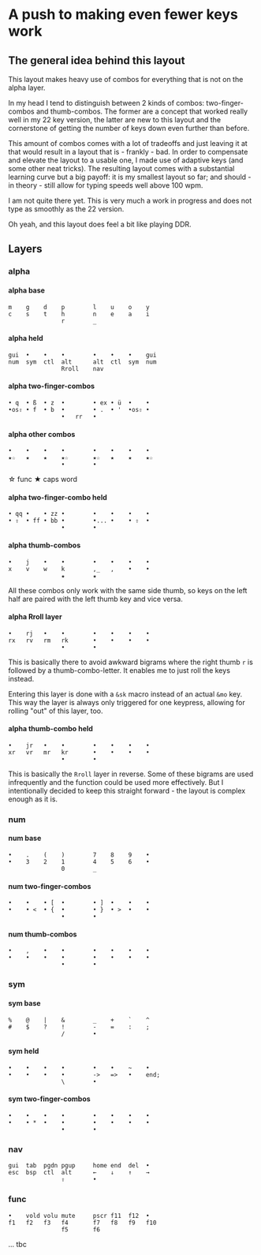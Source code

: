 # A push to making even fewer keys work
## The general idea behind this layout
This layout makes heavy use of combos for everything that is not on the alpha layer.

In my head I tend to distinguish between 2 kinds of combos: two-finger-combos and thumb-combos. The former are a concept that worked really well in my 22 key version, the latter are new to this layout and the cornerstone of getting the number of keys down even further than before.

This amount of combos comes with a lot of tradeoffs and just leaving it at that would result in a layout that is - frankly - bad. In order to compensate and elevate the layout to a usable one, I made use of adaptive keys (and some other neat tricks). The resulting layout comes with a substantial learning curve but a big payoff: it is my smallest layout so far; and should - in theory - still allow for typing speeds well above 100 wpm.

I am not quite there yet. This is very much a work in progress and does not type as smoothly as the 22 version.

Oh yeah, and this layout does feel a bit like playing DDR. 

## Layers
### alpha
#### alpha base
```
m    g    d    p        l    u    o    y
c    s    t    h        n    e    a    i
               r        _
```

#### alpha held
```
gui  •    •    •        •    •    •    gui
num  sym  ctl  alt      alt  ctl  sym  num
               Rroll    nav
```

#### alpha two-finger-combos
```
• q  • ß  • z  •        • ex • ü  •    •
•os⇧ • f  • b  •        • .  • '  •os⇧ •
               •   rr   •
```

#### alpha other combos
```
•    •    •    •        •    •    •    •
★☆   ★    ★    ★☆       ★☆   ★    ★    ★☆
               •        •
```
☆ func
★ caps word

#### alpha two-finger-combo held
```
• qq •    • zz •        •    •    •    •
• ⇧  • ff • bb •        •... •    • ⇧  •
               •        •
```

#### alpha thumb-combos
```
•    j    •    •        •    •    •    • 
x    v    w    k        ,_   ,    •    •
               ★        ★
```
All these combos only work with the same side thumb, so keys on the left half are paired with the left thumb key and vice versa.

#### alpha Rroll layer
```
•    rj   •    •        •    •    •    •
rx   rv   rm   rk       •    •    •    •
               •        •
```
This is basically there to avoid awkward bigrams where the right thumb `r` is followed by a thumb-combo-letter. It enables me to just roll the keys instead.

Entering this layer is done with a `&sk` macro instead of an actual `&mo` key. This way the layer is always only triggered for one keypress, allowing for rolling "out" of this layer, too.

#### alpha thumb-combo held
```
•    jr   •    •        •    •    •    •
xr   vr   mr   kr       •    •    •    •
               •        •
```
This is basically the `Rroll` layer in reverse. Some of these bigrams are used infrequently and the function could be used more effectively. But I intentionally decided to keep this straight forward - the layout is complex enough as it is.

### num
#### num base
```
•    .    (    )        7    8    9    •
•    3    2    1        4    5    6    •
               0        _
```
#### num two-finger-combos
```
•    •    • [  •        • ]  •    •    •
•    • <  • {  •        • }  • >  •    •
               •        •
```

#### num thumb-combos
```
•    ,    •    •        •    •    •    •
•    •    •    •        •    •    •    •
               •        •
```

### sym
#### sym base
```
%    @    |    &        _    +    `    ^
#    $    ?    !        -    =    :    ;
               /        •
```
#### sym held
```
•    •    •    •        •    •    ~    •  
•    •    •    •        ->   =>   •    end;
               \        •
```
#### sym two-finger-combos
```
•    •    •    •        •    •    •    •
•    • *  •    •        •    •    •    •
               •        •
```

### nav
```
gui  tab  pgdn pgup     home end  del  •
esc  bsp  ctl  alt      ←    ↓    ↑    →
               ⇧        •
```

### func
```
•    vold volu mute     pscr f11  f12  •
f1   f2   f3   f4       f7   f8   f9   f10
               f5       f6
```

...
tbc

